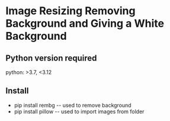 # Image Resizing Removing Background and Giving a White Background
## Python version required
python: >3.7, <3.12
## Install
- pip install rembg -- used to remove background
- pip install pillow -- used to import images from folder